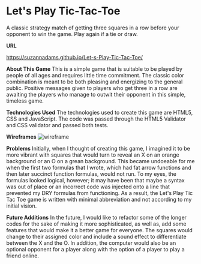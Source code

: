 # Let's Play Tic-Tac-Toe

A classic strategy match of getting three squares in a row before your opponent to win the game. Play again if a tie or draw.

**URL**

https://suzannadams.github.io/Let-s-Play-Tic-Tac-Toe/

**About This Game**
This is a simple game that is suitable to be played by people of all ages and requires little time commitment. The classic color combination is meant to be both pleasing and energizing to the general public. Positive messages given to players who get three in a row are awaiting the players who manage to outwit their opponent in this simple, timeless game.

**Technologies Used**
The technologies used to create this game are HTML5, CSS and JavaScript. The code was passed through the HTML5 Validator and CSS validator and passed both tests.

**Wireframes**
![wireframe](https://user-images.githubusercontent.com/58324606/72125529-cc20ef00-331d-11ea-802a-3c1fb7548790.jpg)

**Problems**
Initially, when I thought of creating this game, I imagined it to be more vibrant with squares that would turn to reveal an X on an orange background or an O on a grean background. This became undoeable for me when the first two formulas that I wrote, which had fat arrow functions and then later succinct function formulas, would not run. To my eyes, the formulas looked logical, however; it may have been that maybe a syntax was out of place or an incorrect code was injected onto a line that prevented my DRY formulas from functioning. As a result, the Let's Play Tic Tac Toe game is written with minimal abbreviation and not according to my initial vision.

**Future Additions**
In the future, I would like to refactor some of the longer codes for the sake of making it more sophisticated, as well as, add some features that would make it a better game for everyone. The squares would change to their assigned color and include a sound effect to differentiate between the X and the O. In addition, the computer would also be an optional opponent for a player along with the option of a player to play a friend online.
